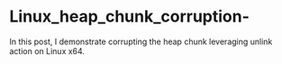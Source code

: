 # Linux_heap_chunk_corruption-
In this post, I demonstrate corrupting the heap chunk leveraging unlink action on Linux x64.
